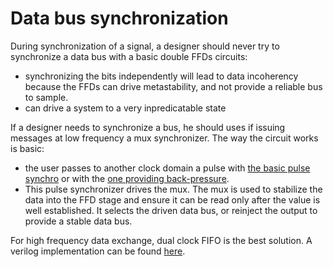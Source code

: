 # Data bus synchronization

During synchronization of a signal, a designer should never try to synchronize a data bus
with a basic double FFDs circuits:

- synchronizing the bits independently will lead to data incoherency because the FFDs can drive
metastability, and not provide a reliable bus to sample.
- can drive a system to a very inpredicatable state

If a designer needs to synchronize a bus, he should uses if issuing messages at low frequency
a mux synchronizer. The way the circuit works is basic:

- the user passes to another clock domain a pulse with [the basic pulse synchro](pulse_synchro.md)
  or with the [one providing back-pressure](pulse_synchro_with_hsk.md).
- This pulse synchronizer drives the mux. The mux is used to stabilize the data into the FFD stage
  and ensure it can be read only after the value is well established. It selects the driven data bus,
  or reinject the output to provide a stable data bus.

For high frequency data exchange, dual clock FIFO is the best solution. A verilog implementation
can be found [here](https://github.com/damofthemoon/async_fifo).
